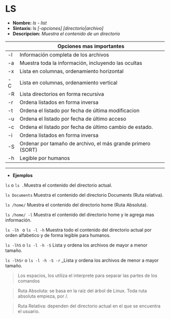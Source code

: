 # LS
* **Nombre:** _ls - list_
* **Sintaxis:** ls _[-opciones]_ _[directorio|archivo]_
* **Descripcion:** _Muestra el contenido de un directorio_

||Opciones mas importantes| 
| --------- | --------- |
| -l|Información completa de los archivos| 
| -a|Muestra toda la información, incluyendo las ocultas|
| -x|Lista en columnas, ordenamiento horizontal|
| -C|Lista en columnas, ordenamiento vertical|
| -R|Lista directorios en forma recursiva|
| -r|Ordena listados en forma inversa|
| -t|Ordena el listado por fecha de última modificacion|
| -u|Ordena el listado por fecha de último acceso|
| -c|Ordena el listado por fecha de último cambio de estado.|
| -i|Ordena listados en forma inversa|
| -S|Ordenar por tamaño de archivo, el más grande primero (SORT)|
| -h|Legible por humanos|
***
* **Ejemplos**

```ls``` o ```ls .```Muestra el contenido del directorio actual.

```ls Documents``` Muestra el contenido del directorio Documents (Ruta relativa).

```ls /home/``` Muestra el contenido del directorio home (Ruta Absoluta).

```ls /home/ -l``` Muestra el contenido del directorio home y le agrega mas información.

```ls -lh ``` o ```ls -l -h``` Muestra todo el contenido del directorio actual por orden alfabetico y de forma legible para humanos.

```ls -lhS``` o ```ls -l -h -S``` Lista y ordena los archivos de mayor a menor tamaño.

```ls -lhSr``` o ```ls -l -h -S -r``` _Lista y ordena los archivos de menor a mayor tamaño.

>Los espacios, los utiliza el interprete para separar las partes de los comandos

>Ruta Absoluta: se basa en la raíz del árbol de Linux. Toda ruta absoluta empieza, por /.

>Ruta Relativa: dependen del directorio actual en el que se encuentra el usuario.
